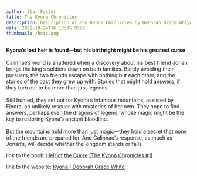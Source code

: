 ```yaml
---
author: Star Foster
title: The Kyona Chronicles
description: Description of The Kyona Chronicles by Deborah Grace Whiye
date: 2022-10-24T16:18:35.936Z
thumbnail: /hotc.png
---
```

**Kyona’s lost heir is found—but his birthright might be his greatest curse**\
\
Calinnae’s world is shattered when a discovery about his best friend Jonan brings the king’s soldiers down on both families. Barely avoiding their pursuers, the two friends escape with nothing but each other, and the stories of the past they grew up with. Stories that might hold answers, if they turn out to be more than just legends.\
\
Still hunted, they set out for Kyona’s infamous mountains, assisted by Elnora, an unlikely rescuer with mysteries of her own. They hope to find answers, perhaps even the dragons of legend, whose magic might be the key to restoring Kyona’s ancient bloodline.\
\
But the mountains hold more than just magic—they hold a secret that none of the friends are prepared for. And Calinnae’s response, as much as Jonan’s, will decide whether the kingdom stands or falls.

link to the book: [Heir of the Curse (The Kyona Chronicles #1)](https://www.goodreads.com/book/show/53501213-heir-of-the-curse?from_search=true&from_srp=true&qid=4hJUpRVqbX&rank=1)

link to the website: [Kyona | Deborah Grace White](https://www.deborahgracewhite.com/kyona/)